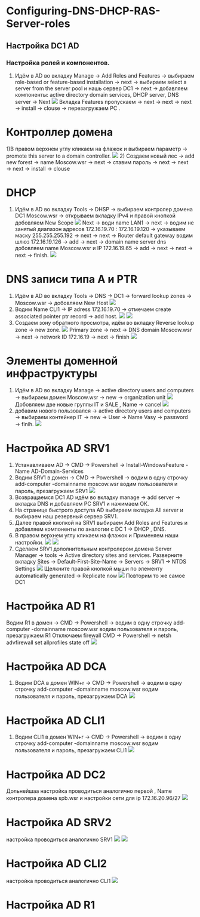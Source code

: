 # Configuring-DNS-DHCP-RAS-Server-roles
## Настройка DC1 AD
### Настройка ролей и компонентов. 
1) Идём в AD во вкладку Manage →	Add Roles and Features → выбираем role-based or feature-based installation → next → выбираем select a server from the server pool и нашь сервер DC1 → next → добавляем компоненты: active directory domain services, DHCP server, DNS server → Next
![](https://github.com/iGORnetwork/Configuring-DNS-DHCP-RAS-Server-roles/blob/main/DC1-1.png)
Вкладка Features пропускаем → next → next → next → install → clouse → перезагружаем PC .
# Контроллер домена 
1)В правом верхнем углу кликаем на флажок и выбираем параметр → promote this server to a domain controller.
![](https://github.com/iGORnetwork/Configuring-DNS-DHCP-RAS-Server-roles/blob/main/DC1-4.png)
2) Создаем новый лес → add new forest → name Moscow.wsr → next → ставим пароль → next → next → next → install → clouse 
# DHCP
1) Идём в AD во вкладку Tools → DHSP → выбираем контролер домена DC1 Moscow.wsr → открываем вкладку IPv4 и правой кнопкой добовляем New Scope 
![](https://github.com/iGORnetwork/Configuring-DNS-DHCP-RAS-Server-roles/blob/main/DC1-2.png)
Next → води name LAN1 → next → водим не занятый диапазон адресов 172.16.19.70 : 172.16.19.120 → указываем маску 255.255.255.192 → next → next →
Router default gateway водим шлюз 172.16.19.126 → add → next → domain name server dns добовляем name Moscow.wsr и IP 172.16.19.65 → add → next → next → next → finish.
![](https://github.com/iGORnetwork/Configuring-DNS-DHCP-RAS-Server-roles/blob/main/DC1-3.png)
# DNS записи типа A и PTR 
1) Идём в AD во вкладку Tools → DNS → DC1 → forward lookup zones → Moscow.wsr → добовляем New Host 
![](https://github.com/iGORnetwork/Configuring-DNS-DHCP-RAS-Server-roles/blob/main/DC1-5.png)
2) Водим Name CLI1 → IP adress 172.16.19.70 → отмечаем create associated pointer ptr record → add host.
![](https://github.com/iGORnetwork/Configuring-DNS-DHCP-RAS-Server-roles/blob/main/DC1-6.png)
![](https://github.com/iGORnetwork/Configuring-DNS-DHCP-RAS-Server-roles/blob/main/DC1-7.png)
3) Создаем зону обратного просмотра, идём во вкладку Reverse lookup zone → new zone. 
![](https://github.com/iGORnetwork/Configuring-DNS-DHCP-RAS-Server-roles/blob/main/DC1-8.png)
Primary zone → next → DNS domain Moscow.wsr → next → network ID 172.16.19 → next → finish
![](https://github.com/iGORnetwork/Configuring-DNS-DHCP-RAS-Server-roles/blob/main/DC1-9.png)
# Элементы доменной инфраструктуры
1) Идём в AD во вкладку Manage → active directory users and computers → выбираем домен Moscow.wsr → new → organization unit 
![](https://github.com/iGORnetwork/Configuring-DNS-DHCP-RAS-Server-roles/blob/main/DC1-10.png)
Добовляем две новые группы IT и SALE , Name → cancel
![](https://github.com/iGORnetwork/Configuring-DNS-DHCP-RAS-Server-roles/blob/main/DC1-11.png)
2) добавим нового пользовался → active directory users and computers → выбираем контейнер IT → new → User → Name Vasy → password → finih.
![](https://github.com/iGORnetwork/Configuring-DNS-DHCP-RAS-Server-roles/blob/main/DC1-%2012.png)
# Настройка AD SRV1
1) Устанавливаем AD → CMD → Powershell → Install-WindowsFeature -Name AD-Domain-Services
2) Водим SRV1 в домен → CMD → Powershell → водим в одну строчку add-computer -domainname moscow.wsr водим пользователя и пароль, презагружаем SRV1
![](https://github.com/iGORnetwork/Configuring-DNS-DHCP-RAS-Server-roles/blob/main/SRV1-1.png)
3) Возвращаемся DC1 AD идём во вкладку manage → add server → вкладка DNS и добавляем PC SRV1 и нажимаем ОК.
4) На странице быстрого доступа AD выбираем вкладка All server и выбираем наш резервный сервер SRV1.
5) Далее правой кнопкой на SRV1 выбираем  Add Roles and Features и добавляем компоненты по аналогии с DC 1 → DHCP , DNS.
6) В правом верхнем углу кликаем на флажок и Применяем наши настройки.
![](https://github.com/iGORnetwork/Configuring-DNS-DHCP-RAS-Server-roles/blob/main/DC1-14.png)
![](https://github.com/iGORnetwork/Configuring-DNS-DHCP-RAS-Server-roles/blob/main/DC1-13.png)
7) Сделаем SRV1 дополнительным контролером домена 
Server Manager → tools → Active directory sites and services.
Разверните вкладку Sites → Default-First-Site-Name → Servers → SRV1 → NTDS Settings
![](https://github.com/iGORnetwork/Configuring-DNS-DHCP-RAS-Server-roles/blob/main/DC1-15.png)
Щелкните правой кнопкой мыши по элементу automatically generated → Replicate now 
![](https://github.com/iGORnetwork/Configuring-DNS-DHCP-RAS-Server-roles/blob/main/DC1-16.png)
Повторим то же самое DC1
# Настройка AD R1
Водим R1 в домен → CMD → Powershell → водим в одну строчку add-computer -domainname moscow.wsr водим пользователя и пароль, презагружаем R1
Отключаем firewall CMD → Powershell → netsh advfirewall set allprofiles state off
![](https://github.com/iGORnetwork/Configuring-DNS-DHCP-RAS-Server-roles/blob/main/R1-1.png)



# Настройка AD DCA
1) Водим DCA в домен WIN+r → CMD → Powershell → водим в одну строчку add-computer -domainname moscow.wsr водим пользователя и пароль, презагружаем DCA
![](https://github.com/iGORnetwork/Configuring-DNS-DHCP-RAS-Server-roles/blob/main/DCA-1.png)
# Настройка AD CLI1 
1) Водим CLI1 в домен WIN+r → CMD → Powershell → водим в одну строчку add-computer -domainname moscow.wsr водим пользователя и пароль, презагружаем CLI1
![](https://github.com/iGORnetwork/Configuring-DNS-DHCP-RAS-Server-roles/blob/main/CLI1-1.png)
# Настройка AD DC2
Дольнейшаа настройка проводиться аналогично первой , Name контролера домена spb.wsr и настройки сети для ip 172.16.20.96/27
![](https://github.com/iGORnetwork/Configuring-DNS-DHCP-RAS-Server-roles/blob/main/DC2-1.png)
# Настройка AD SRV2
настройка проводиться аналогично SRV1
![](https://github.com/iGORnetwork/Configuring-DNS-DHCP-RAS-Server-roles/blob/main/DC2-2.png)
![](https://github.com/iGORnetwork/Configuring-DNS-DHCP-RAS-Server-roles/blob/main/DC2-3.png)
# Настройка AD CLI2 
настройка проводиться аналогично CLI1
![](https://github.com/iGORnetwork/Configuring-DNS-DHCP-RAS-Server-roles/blob/main/CLI2-1.png)
# Настройка AD R1

